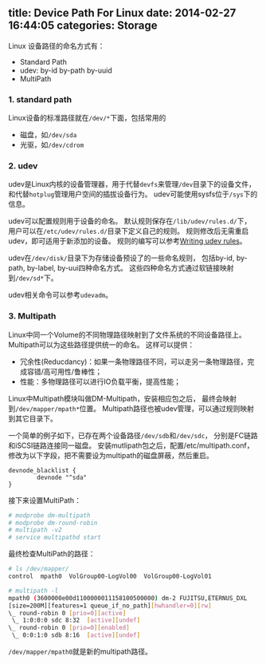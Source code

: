 title: Device Path For Linux
date: 2014-02-27 16:44:05
categories: Storage
---

Linux 设备路径的命名方式有：

- Standard Path
- udev: by-id by-path by-uuid
- MultiPath

### 1. standard path

Linux设备的标准路径就在`/dev/*`下面，包括常用的

- 磁盘，如`/dev/sda`
- 光驱，如`/dev/cdrom`

### 2. udev

udev是Linux内核的设备管理器，用于代替`devfs`来管理`/dev`目录下的设备文件，
和代替`hotplug`管理用户空间的插拔设备行为。
udev可能使用sysfs位于`/sys`下的信息。

udev可以配置规则用于设备的命名。
默认规则保存在`/lib/udev/rules.d/`下，
用户可以在`/etc/udev/rules.d/`目录下定义自己的规则。
规则修改后无需重启udev，即可适用于新添加的设备。
规则的编写可以参考[Writing udev rules](http://www.reactivated.net/writing_udev_rules.html)。

udev在`/dev/disk/`目录下为存储设备预设了的一些命名规则，
包括by-id, by-path, by-label, by-uui四种命名方式。
这些四种命名方式通过软链接映射到`/dev/sd*`下。

udev相关命令可以参考`udevadm`。


### 3. Multipath

Linux中同一个Volume的不同物理路径映射到了文件系统的不同设备路径上。
Multipath可以为这些路径提供统一的命名。
这样可以提供：

- 冗余性(Reducdancy)：如果一条物理路径不同，可以走另一条物理路径，完成容错/高可用性/鲁棒性；
- 性能：多物理路径可以进行IO负载平衡，提高性能；

Linux中Multipath模块叫做DM-Multipath，安装相应包之后，
最终会映射到`/dev/mapper/mpath*`位置。
Multipath路径也被udev管理，可以通过规则映射到其它目录下。

一个简单的例子如下，已存在两个设备路径`/dev/sdb`和`/dev/sdc`，
分别是FC链路和iSCSI链路连接同一磁盘。
安装mutlipath包之后，配置/etc/multipath.conf，
修改为以下字段，把不需要设为multipath的磁盘屏蔽，然后重启。

```
devnode_blacklist {
        devnode "^sda"
}
```

接下来设置MultiPath：

``` sh
# modprobe dm-multipath
# modprobe dm-round-robin
# multipath -v2
# service multipathd start
```

最终检查MultiPath的路径：

``` sh
# ls /dev/mapper/
control  mpath0  VolGroup00-LogVol00  VolGroup00-LogVol01

# multipath -l
mpath0 (3600000e00d1100000011158100500000) dm-2 FUJITSU,ETERNUS_DXL
[size=200M][features=1 queue_if_no_path][hwhandler=0][rw]
\_ round-robin 0 [prio=0][active]
 \_ 1:0:0:0 sdc 8:32  [active][undef]
\_ round-robin 0 [prio=0][enabled]
 \_ 0:0:1:0 sdb 8:16  [active][undef]
```

`/dev/mapper/mpath0`就是新的multipath路径。

